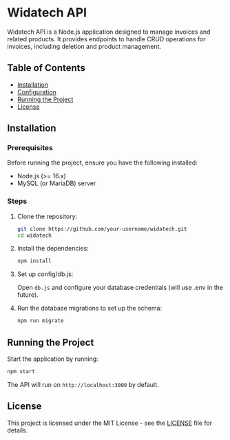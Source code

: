 
# Widatech API

Widatech API is a Node.js application designed to manage invoices and related products. It provides endpoints to handle CRUD operations for invoices, including deletion and product management.

## Table of Contents

- [Installation](#installation)
- [Configuration](#configuration)
- [Running the Project](#running-the-project)
- [License](#license)

## Installation

### Prerequisites

Before running the project, ensure you have the following installed:

- Node.js (>= 16.x)
- MySQL (or MariaDB) server

### Steps

1. Clone the repository:

   ```bash
   git clone https://github.com/your-username/widatech.git
   cd widatech
   ```

2. Install the dependencies:

   ```bash
   npm install
   ```

3. Set up config/db.js:

   Open `db.js` and configure your database credentials (will use .env in the future).

4. Run the database migrations to set up the schema:

   ```bash
   npm run migrate
   ```

## Running the Project

Start the application by running:

```bash
npm start
```

The API will run on `http://localhost:3000` by default.

## License

This project is licensed under the MIT License - see the [LICENSE](LICENSE) file for details.